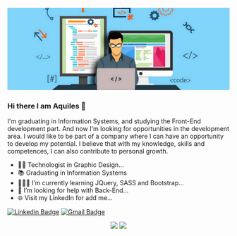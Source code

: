 <p align="center">
  <img src="https://raw.githubusercontent.com/aquilesfalcaoo/aquilesfalcaoo/master/Profile.png" />
</p>

### Hi there I am Aquiles 👋

I'm graduating in Information Systems, and studying the Front-End development part. And now I'm looking for opportunities in the development area. I would like to be part of a company where I can have an opportunity to develop my potential. I believe that with my knowledge, skills and competences, I can also contribute to personal growth. 

- 👩‍🎓 Technologist in Graphic Design...
- 📚 Graduating in Information Systems
- 👨🏽‍💻 I’m currently learning JQuery, SASS and Bootstrap...
- 🤔 I’m looking for help with Back-End...
- 🌐 Visit my LinkedIn for add me...

[![Linkedin Badge](https://img.shields.io/badge/-LinkedIn-blue?style=flat-square&logo=Linkedin&logoColor=white&link=https://www.linkedin.com/in/aquilesfalcaoo/)](https://www.linkedin.com/in/aquilesfalcaoo/)
[![Gmail Badge](https://img.shields.io/badge/-Gmail-c14438?style=flat-square&logo=Gmail&logoColor=white&link=mailto:aquilesfalcaoo@gmail.com)](mailto:aquilesfalcaoo@gmail.com/)

<p align = "center">
  <img src = "https://github-readme-stats.vercel.app/api?username=aquilesfalcaoo&show_icons=true&theme=radical&line_height=27">
  <img src = "https://github-readme-stats.vercel.app/api/top-langs/?username=aquilesfalcaoo&hide=css,java,html&theme=radical">
</p>
